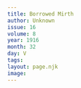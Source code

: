 ```yaml
---
title: Borrowed Mirth
author: Unknown
issue: 16
volume: 8
year: 1916
month: 32
day: V
tags:
layout: page.njk
image:
---
```


